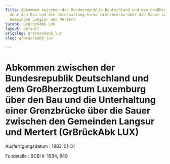 ```yaml
---
Title: Abkommen zwischen der Bundesrepublik Deutschland und dem Großherzogtum Luxemburg
  über den Bau und die Unterhaltung einer Grenzbrücke über die Sauer zwischen den
  Gemeinden Langsur und Mertert
jurabk: GrBrückAbk LUX
layout: default
origslug: grbrueckabk_lux
slug: grbrueckabk_lux

---
```


# Abkommen zwischen der Bundesrepublik Deutschland und dem Großherzogtum Luxemburg über den Bau und die Unterhaltung einer Grenzbrücke über die Sauer zwischen den Gemeinden Langsur und Mertert (GrBrückAbk LUX)

Ausfertigungsdatum
:   1983-01-31

Fundstelle
:   BGBl II: 1984, 849

